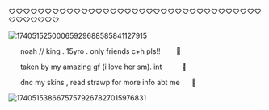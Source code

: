 ♡♡♡♡♡♡♡♡♡♡♡♡♡♡♡♡♡♡♡♡♡♡♡♡♡♡♡♡♡♡♡♡♡♡♡♡♡♡♡♡♡♡

![17405152500065929688585841127915](https://github.com/user-attachments/assets/8b8a6bdd-8cb0-4f90-b9b4-5cd2cf4e5da8)


‎ ‎ ‎ ‎ ‎ ‎ noah // king . 15yro . only friends c+h pls!!‎ ‎ ‎ ‎ ‎ ‎ ‎ ‎ 🐾

‎ ‎ ‎ ‎ ‎ ‎ taken by my amazing gf (i love her sm). int‎ ‎ ‎ ‎ ‎ ‎ ‎ ‎ ‎ ‎ ‎🐝

‎ ‎ ‎ ‎ ‎ ‎ dnc my skins , read strawp for more info abt me‎ ‎ ‎ ‎ ‎ ‎ ‎🎀

![17405153866757579267827015976831](https://github.com/user-attachments/assets/5213dcde-31d2-4c37-be56-870d859f77c6)

